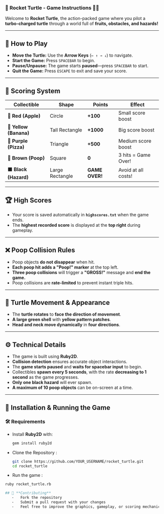 ### 🚀 **Rocket Turtle - Game Instructions** 🐢🔥  
Welcome to **Rocket Turtle**, the action-packed game where you pilot a **turbo-charged turtle** through a world full of **fruits, obstacles, and hazards!**  

---

## 📜 **How to Play**
- **Move the Turtle:** Use the **Arrow Keys** (`← ↑ → ↓`) to navigate.  
- **Start the Game:** Press `SPACEBAR` to begin.  
- **Pause/Unpause:** The game starts **paused**—press `SPACEBAR` to start.  
- **Quit the Game:** Press `ESCAPE` to exit and save your score.  

---

## 🎯 **Scoring System**
| **Collectible** | **Shape** | **Points** | **Effect** |
|---------------|----------|------------|------------|
| 🍎 **Red (Apple)** | Circle | **+100** | Small score boost |
| 🍌 **Yellow (Banana)** | Tall Rectangle | **+1000** | Big score boost |
| 🍕 **Purple (Pizza)** | Triangle | **+500** | Medium score boost |
| 💩 **Brown (Poop)** | Square | **0** | 3 hits = Game Over! |
| ⬛ **Black (Hazard)** | Large Rectangle | **GAME OVER!** | Avoid at all costs! |

---

## 🏆 **High Scores**
- Your score is saved automatically in **`highscores.txt`** when the game ends.  
- The **highest recorded score** is displayed at the **top right** during gameplay.  

---

## ❌ **Poop Collision Rules**
- Poop objects **do not disappear** when hit.  
- **Each poop hit adds a "Poop!" marker** at the top left.  
- **Three poop collisions** will trigger a **"GROSS!"** message and **end the game.**  
- Poop collisions are **rate-limited** to prevent instant triple hits.  

---

## 🚀 **Turtle Movement & Appearance**
- The **turtle rotates** to **face the direction of movement**.  
- **A large green shell** with **yellow pattern patches**.  
- **Head and neck move dynamically** in **four directions**.  

---

## ⚙ **Technical Details**
- The game is built using **Ruby2D**.  
- **Collision detection** ensures accurate object interactions.  
- The **game starts paused** and **waits for spacebar input** to begin.  
- Collectibles **spawn every 5 seconds**, with the rate **decreasing to 1 second** as the game progresses.  
- **Only one black hazard** will ever spawn.  
- **A maximum of 10 poop objects** can be on-screen at a time.  

---

## 💾 **Installation & Running the Game**
### 🛠 **Requirements**
- Install **Ruby2D** with:  
  ```sh
  gem install ruby2d

- Clone the Repository :
  ```sh
  git clone https://github.com/YOUR_USERNAME/rocket_turtle.git
  cd rocket_turtle

- Run the game :
 ```sh
 ruby rocket_turtle.rb

 ## 📝 **Contributing**
	-	Fork the repository
	-	Submit a pull request with your changes
	-	Feel free to improve the graphics, gameplay, or scoring mechanics!